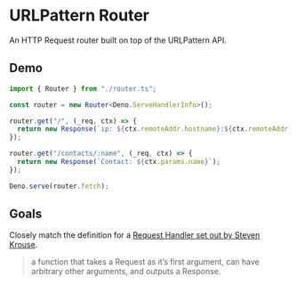 # URLPattern Router

An HTTP Request router built on top of the URLPattern API.

## Demo

```ts
import { Router } from "./router.ts";

const router = new Router<Deno.ServeHandlerInfo>();

router.get("/", (_req, ctx) => {
  return new Response(`ip: ${ctx.remoteAddr.hostname}:${ctx.remoteAddr.port}`);
});

router.get("/contacts/:name", (_req, ctx) => {
  return new Response(`Contact: ${ctx.params.name}`);
});

Deno.serve(router.fetch);
```

## Goals

Closely match the definition for a
[Request Handler set out by Steven Krouse](https://blog.val.town/blog/the-api-we-forgot-to-name/).

> a function that takes a Request as it’s first argument, can have arbitrary
> other arguments, and outputs a Response.
